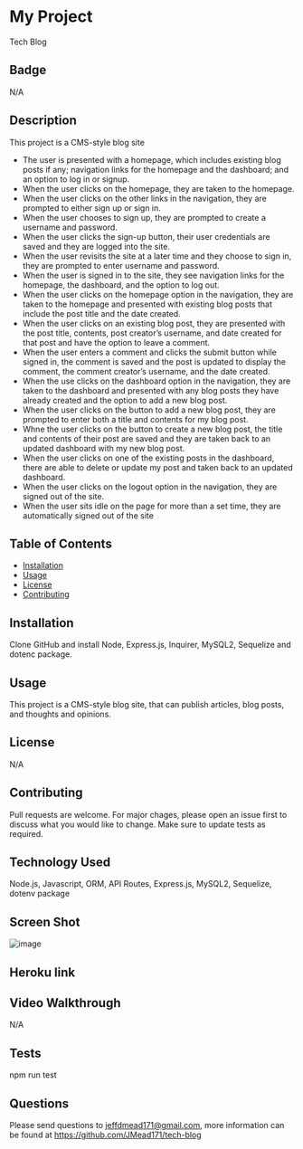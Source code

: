 # My Project       
Tech Blog
  

## Badge
N/A


## Description
This project is a CMS-style blog site
- The user is presented with a homepage, which includes existing blog posts if any; navigation links for the homepage and the dashboard; and an option to log in or signup.
- When the user clicks on the homepage, they are taken to the homepage.
- When the user clicks on the other links in the navigation, they are prompted to either sign up or sign in.
- When the user chooses to sign up, they are prompted to create a username and password.
- When the user clicks the sign-up button, their user credentials are saved and they are logged into the site.
- When the user revisits the site at a later time and they choose to sign in, they are prompted to enter username and password.
- When the user is signed in to the site, they see navigation links for the homepage, the dashboard, and the option to log out.
- When the user clicks on the homepage option in the navigation, they are taken to the homepage and presented with existing blog posts that include the post title and the date created.
- When the user clicks on an existing blog post, they are presented with the post title, contents, post creator’s username, and date created for that post and have the option to leave a comment.
- When the user enters a comment and clicks the submit button while signed in, the comment is saved and the post is updated to display the comment, the comment creator’s username, and the date created.
- When the use clicks on the dashboard option in the navigation, they are taken to the dashboard and presented with any blog posts they have already created and the option to add a new blog post.
- When the user clicks on the button to add a new blog post, they are prompted to enter both a title and contents for my blog post.
- Whne the user clicks on the button to create a new blog post, the title and contents of their post are saved and they are taken back to an updated dashboard with my new blog post.
- When the user clicks on one of the existing posts in the dashboard, there are able to delete or update my post and taken back to an updated dashboard.
- When the user clicks on the logout option in the navigation, they are signed out of the site.
- When the user sits idle on the page for more than a set time, they are automatically signed out of the site 

  
## Table of Contents
  
  * [Installation](#installation)
  * [Usage](#usage)
  * [License](#license)
  * [Contributing](#contributing)
  

## Installation
Clone GitHub and install Node, Express.js, Inquirer, MySQL2, Sequelize and dotenc package.
  
  
## Usage 
This project is a CMS-style blog site, that can publish articles, blog posts, and thoughts and opinions.


## License
N/A 
  

## Contributing
Pull requests are welcome. For major chages, please open an issue first to discuss what you would like to change. Make sure to update tests as required.
  

## Technology Used
Node.js, Javascript, ORM, API Routes, Express.js, MySQL2, Sequelize, dotenv package


## Screen Shot
![image](https://user-images.githubusercontent.com/64744763/92335099-c1ac2600-f061-11ea-8f9c-586361d32e07.png)


## Heroku link



## Video Walkthrough
N/A

## Tests
npm run test

  
## Questions
Please send questions to jeffdmead171@gmail.com, more information can be found at https://github.com/JMead171/tech-blog